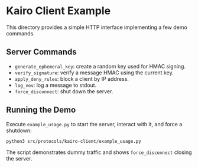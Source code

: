 # Kairo Client Example

This directory provides a simple HTTP interface implementing a few demo commands.

## Server Commands
- `generate_ephemeral_key`: create a random key used for HMAC signing.
- `verify_signature`: verify a message HMAC using the current key.
- `apply_deny_rules`: block a client by IP address.
- `log_vov`: log a message to stdout.
- `force_disconnect`: shut down the server.

## Running the Demo

Execute `example_usage.py` to start the server, interact with it, and force a shutdown:

```bash
python3 src/protocols/kairo-client/example_usage.py
```

The script demonstrates dummy traffic and shows `force_disconnect` closing the server.
